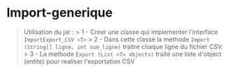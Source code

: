 # Import-generique

> Utilisation du jar :
    > 1 - Creer une classe qui implementer l'interface `ImportExport_CSV <T>`
    > 2 - Dans cette classe la methode `Import (String[] ligne, int num_ligne)` traitre chaque ligne du fichier CSV.
    > 3 - La methode `Export (List <T> objects)` traite une liste d'object (entite) pour realiser l'exportation CSV